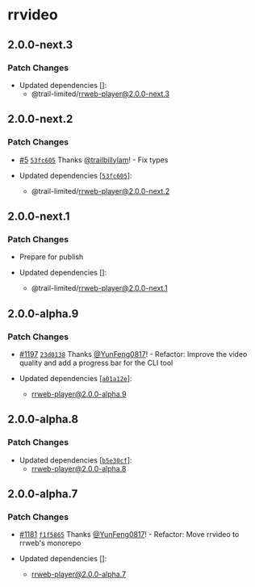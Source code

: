 # rrvideo

## 2.0.0-next.3

### Patch Changes

- Updated dependencies []:
  - @trail-limited/rrweb-player@2.0.0-next.3

## 2.0.0-next.2

### Patch Changes

- [#5](https://github.com/Trail-Limited/rrweb/pull/5) [`53fc605`](https://github.com/Trail-Limited/rrweb/commit/53fc605f4e6bdffcd38df7e52d54e85ba47985b0) Thanks [@trailbillylam](https://github.com/trailbillylam)! - Fix types

- Updated dependencies [[`53fc605`](https://github.com/Trail-Limited/rrweb/commit/53fc605f4e6bdffcd38df7e52d54e85ba47985b0)]:
  - @trail-limited/rrweb-player@2.0.0-next.2

## 2.0.0-next.1

### Patch Changes

- Prepare for publish

- Updated dependencies []:
  - @trail-limited/rrweb-player@2.0.0-next.1

## 2.0.0-alpha.9

### Patch Changes

- [#1197](https://github.com/rrweb-io/rrweb/pull/1197) [`23d0138`](https://github.com/rrweb-io/rrweb/commit/23d01387f439db68d2874879242b6ade3e103f75) Thanks [@YunFeng0817](https://github.com/YunFeng0817)! - Refactor: Improve the video quality and add a progress bar for the CLI tool

- Updated dependencies [[`a01a12e`](https://github.com/rrweb-io/rrweb/commit/a01a12ef6769f26aa922ccd6ac76499f0837f0c2)]:
  - rrweb-player@2.0.0-alpha.9

## 2.0.0-alpha.8

### Patch Changes

- Updated dependencies [[`b5e30cf`](https://github.com/rrweb-io/rrweb/commit/b5e30cf6cc7f5335d674ef1917a92bdf2895fe9e)]:
  - rrweb-player@2.0.0-alpha.8

## 2.0.0-alpha.7

### Patch Changes

- [#1181](https://github.com/rrweb-io/rrweb/pull/1181) [`f1f5865`](https://github.com/rrweb-io/rrweb/commit/f1f5865dcf19db5637bbb12b220eb2aa0c0219ad) Thanks [@YunFeng0817](https://github.com/YunFeng0817)! - Refactor: Move rrvideo to rrweb's monorepo

- Updated dependencies []:
  - rrweb-player@2.0.0-alpha.7
